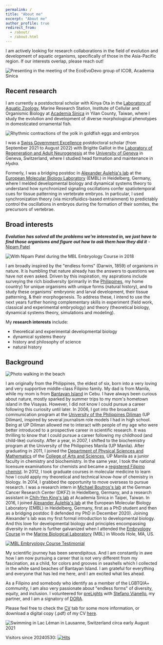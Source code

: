 ```yaml
---
permalink: /
title: "About me"
excerpt: "About me"
author_profile: true
redirect_from:
  - /about/
  - /about.html
---
```


I am actively looking for research collaborations in the field of evolution and development of aquatic organisms, specifically of those in the Asia-Pacific region. If our interests overlap, please reach out!

![Presenting in the meeting of the EcoEvoDevo group of ICOB, Academia Sinica](https://PGLSanchez.github.io/images/PGLS_goldfish.jpeg)

## Recent research

I am currently a postdoctoral scholar with Kinya Ota in the [Laboratory of Aquatic Zoology](https://icob.sinica.edu.tw/Eng/Faculty/faculty_lab?id=aee5ef884f804bcf93dd9a587d255905), Marine Research Station, Institute of Cellular and Organismic Biology at [Academia Sinica](https://www.sinica.edu.tw/en/articles/12) in Yilan County, Taiwan, where I study the evolution and development of diverse morphological phenotypes in domesticated ornamental fish.

![Rhythmic contractions of the yolk in goldfish eggs and embryos](https://PGLSanchez.github.io/files/research-GoldfishYolkContractions.gif)

I was a [Swiss Government Excellence](https://www.sbfi.admin.ch/sbfi/en/home/education/scholarships-and-grants/swiss-government-excellence-scholarships.html) postdoctoral scholar (from September 2021 to August 2022) with Brigitte Galliot in the [Laboratory of Regeneration and Adult Neurogenesis](https://genev.unige.ch/research/laboratory/Brigitte-Galliot) at the [University of Geneva](https://genev.unige.ch/) in Geneva, Switzerland, where I studied head formation and maintenance in *Hydra*.

Formerly, I was a bridging postdoc in [Alexander Aulehla's lab](https://www.embl.de/research/units/dev_biology/aulehla/) at the [European Molecular Biology Laboratory](https://www.embl.org/about/) (EMBL) in Heidelberg, Germany, where I melded developmental biology and dynamical systems theory to understand how synchronized signaling oscillations confer spatiotemporal cues for tissue patterning in vertebrate embryos. In particular, I used synchronization theory (via microfluidics-based entrainment) to predictably control the oscillations in embryos during the formation of their somites, the precursors of vertebrae.

## Broad interests

**_Evolution has solved all the problems we're interested in, we just have to find those organisms and figure out how to ask them how they did it_** - [Nipam Patel](https://dev.biologists.org/content/142/24/4189)

![With Nipam Patel during the MBL Embryology Course in 2018](https://PGLSanchez.github.io/images/PGLS_withNipam.png)

I am broadly inspired by the "endless forms" (Darwin, 1859) of organisms in nature. It is humbling that nature already has the answers to questions we have not even asked. Driven by this inspiration, my aspirations include surveying the rich biodiversity (primarily in the [Philippines](https://www.cbd.int/countries/profile/?country=ph), my home country) for unique organisms with unique forms (natural history), and to study these organisms' embryonic and larval development, their tissue patterning, & their morphogenesis. To address these, I intend to use the next years further honing complementary skills in experiment (field work, classical and experimental embryology) and theory (theoretical biology, dynamical systems theory, simulations and modeling).

My **research interests** include:
* theoretical and experimental developmental biology
* dynamical systems theory
* history and philosophy of science
* natural history

## Background

![Photo walking in the beach](https://PGLSanchez.github.io/images/PGLS_beach.jpg)

I am originally from the Philippines, the eldest of six, born into a very loving and very supportive middle-class Filipino family. My dad is from Manila, while my mom is from [Bantayan Island](https://jonnymelon.com/things-to-do-in-bantayan-island-cebu/) in Cebu. I have always been curious about nature, mostly sparked by summer trips to my mom's hometown island in the Visayas. However, I did not know I could pursue a career following this curiosity until later. In 2006, I got into the broadcast communication program at the [University of the Philippines Diliman](https://upd.edu.ph/) (UP Diliman), inspired by several journalism role models I had in high school. Being at UP Diliman allowed me to interact with people of my age who were better introduced to a prospective career in scientific research. It was thrilling to know that I could pursue a career following my childhood (and child-like) curiosity. After a year, in 2007, I shifted to the biochemistry program at the University of the Philippines Manila (UP Manila). After graduating in 2011, I joined the [Department of Physical Sciences and Mathematics](https://dpsm.cas.upm.edu.ph/about-us) of the [College of Arts and Sciences](https://cas.upm.edu.ph/about-cas/), UP Manila as a junior faculty in chemistry and biochemistry. In the same year, I took the national licensure examinations for chemists and became a [registered Filipino chemist](https://www.philstar.com/headlines/2011/09/25/730345/graduates-dominate-board-exam-chemists). In 2012, I took graduate courses in molecular medicine to learn how I could apply my theoretical and technical know-how of chemistry in biology. In 2014, I grabbed the opportunity to move overseas to pursue research. I was a research intern in [Michael Boutros's lab](https://www.dkfz.de/en/signaling/) at the German Cancer Research Center (DKFZ) in Heidelberg, Germany, and a research assistant in [Chih-Yen King's lab](http://www.imb.sinica.edu.tw/~cking/) at Academia Sinica in Taipei, Taiwan. In 2016, I joined [Alexander Aulehla's lab](https://www.embl.de/research/units/dev_biology/aulehla/) at the European Molecular Biology Laboratory (EMBL) in Heidelberg, Germany, first as a PhD student and then as a bridging postdoc (I defended my PhD in December 2020). Joining Alexander's lab was my first formal introduction to developmental biology. And this love for developmental biology and principles encompassing diversity in nature is further galvanized when I attended the [Embryology Course](https://www.mbl.edu/embryology/history/) in the [Marine Biological Laboratory](https://www.mbl.edu/mbl-facts/) (MBL) in Woods Hole, MA, US.

[![MBL Embryology Course Testimonial](https://PGLSanchez.github.io/images/PGLS_MBLvideo.png)](https://youtu.be/zNM6xFfZ2II "MBL Embryology Course Testimonial")

My scientific journey has been serendipitous. And I am constantly in awe how I am now pursuing a career that is not very different from my fascination, as a child, for colors and grooves in seashells which I collected in the white sand beaches of Bantayan Island. I am grateful for everything and everyone that has led me here, and I am excited what lies ahead.

As a Filipino and somebody who identify as a member of the LGBTQIA+ community, I am also very passionate about "endless forms" of diversity, equity, and inclusion. I volunteered for [preLights](https://prelights.biologists.com/about-us/) with [Stefano Vianello](https://StefanoVianello.github.io), my partner, and I am a signatory of [DORA](https://sfdora.org/read/).

Please feel free to check the [CV](https://pglsanchez.github.io/cv/) tab for some more information, or download a digital copy (.pdf) of my CV [here](https://pglsanchez.github.io/files/PGLSanchez_CV_20240925.pdf).

![Swimming in Lac Léman in Lausanne, Switzerland circa early August 2021](https://PGLSanchez.github.io/images/PGLS_LacLeman.png)

Visitors since 20240530:
[![Hits](https://hits.seeyoufarm.com/api/count/incr/badge.svg?url=https%3A%2F%2Fpglsanchez.github.io&count_bg=%2379C83D&title_bg=%23555555&icon=&icon_color=%23E7E7E7&title=hits&edge_flat=false)](https://hits.seeyoufarm.com)